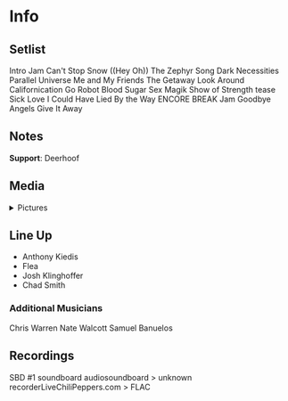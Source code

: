 # Info

## Setlist

Intro Jam
Can't Stop
Snow ((Hey Oh))
The Zephyr Song
Dark Necessities
Parallel Universe
Me and My Friends
The Getaway
Look Around
Californication
Go Robot
Blood Sugar Sex Magik
Show of Strength tease
Sick Love
I Could Have Lied
By the Way
ENCORE BREAK
Jam
Goodbye Angels
Give It Away

## Notes

**Support**: Deerhoof

## Media 

<details>
  <summary>Pictures</summary>
  <!--<img alt="Setlist" title="Setlist" src="_.jpg" height="200" />
  <img alt="Clipping" title="Clipping" src="_.jpg" height="200" />
  <img alt="Flyer" title="Flyer" src="_.jpg" height="200" />-->
</details>

## Line Up

* Anthony Kiedis
* Flea
* Josh Klinghoffer
* Chad Smith

### Additional Musicians

Chris Warren  Nate Walcott  Samuel Banuelos

## Recordings

SBD #1
soundboard audiosoundboard > unknown recorderLiveChiliPeppers.com > FLAC
